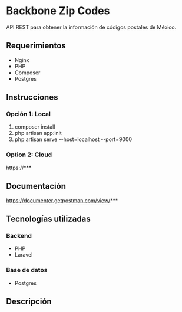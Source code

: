 # Backbone Zip Codes
API REST para obtener la información de códigos postales de México.

## Requerimientos

* Nginx
* PHP
* Composer
* Postgres

## Instrucciones

### Opción 1: Local

1. composer install
2. php artisan app:init
3. php artisan serve --host=localhost --port=9000

### Option 2: Cloud

https://***

## Documentación

https://documenter.getpostman.com/view/***

## Tecnologías utilizadas

### Backend

* PHP
* Laravel

### Base de datos

* Postgres

## Descripción




